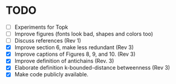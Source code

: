 TODO
====

- [ ] Experiments for Topk
- [ ] Improve figures (fonts look bad, shapes and colors too)
- [ ] Discuss references (Rev 1)
- [X] Improve section 6, make less redundant (Rev 3)
- [X] Improve captions of Figures 8, 9, and 10. (Rev 3)
- [X] Improve definition of antichains (Rev. 3)
- [X] Elaborate definition k-bounded-distance betweenness (Rev 3)
- [X] Make code publicly available.
